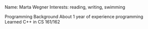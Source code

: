 Name: Marta Wegner
Interests: reading, writing, swimming

Programming Background
About 1 year of experience programming
Learned C++ in CS 161/162
